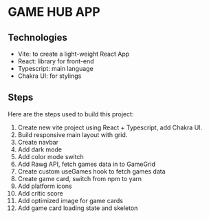 # GAME HUB APP

## Technologies

- Vite: to create a light-weight React App
- React: library for front-end
- Typescript: main language
- Chakra UI: for stylings

## Steps

Here are the steps used to build this project:

1. Create new vite project using React + Typescript, add Chakra UI.
2. Build responsive main layout with grid.
3. Create navbar
4. Add dark mode
5. Add color mode switch
6. Add Rawg API, fetch games data in to GameGrid
7. Create custom useGames hook to fetch games data
8. Create game card, switch from npm to yarn
9. Add platform icons
10. Add critic score
11. Add optimized image for game cards
12. Add game card loading state and skeleton
